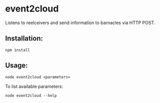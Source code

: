 # event2cloud

Listens to reelceivers and send information to barnacles via HTTP POST.

## Installation:

```
npm install
```

## Usage:

```
node event2cloud <parameters>
```

To list available parameters:

```
node event2cloud --help
```


